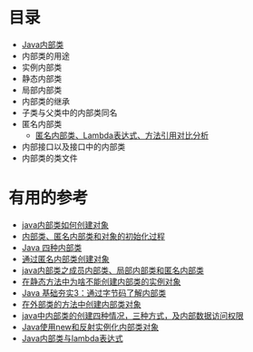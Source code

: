  
 # 目录
 * [Java内部类](https://blog.csdn.net/JokerLJG/article/details/128960477?spm=1001.2014.3001.5502)
  * 内部类的用途
  * 实例内部类
  * 静态内部类
  * 局部内部类
  * 内部类的继承
  * 子类与父类中的内部类同名
  * 匿名内部类
    * [匿名内部类、Lambda表达式、方法引用对比分析](https://blog.csdn.net/JokerLJG/article/details/129051108?spm=1001.2014.3001.5502) 
  * 内部接口以及接口中的内部类
  * 内部类的类文件





# 有用的参考

* [java内部类如何创建对象](https://blog.csdn.net/qq_34287501/article/details/53031599)
* [内部类、匿名内部类和对象的初始化过程](https://blog.csdn.net/wu_zz/article/details/54233817)
* [Java 四种内部类](https://blog.csdn.net/superit401/article/details/52074134)
* [通过匿名内部类创建对象](https://blog.csdn.net/u013096088/article/details/75948718)
* [java内部类之成员内部类、局部内部类和匿名内部类](https://blog.csdn.net/green703338130/article/details/81053980)
* [在静态方法中为啥不能创建内部类的实例对象](https://blog.csdn.net/qq_35654259/article/details/81318207)
* [Java 基础夯实3：通过字节码了解内部类](https://blog.csdn.net/D29h1jQy3akVx/article/details/78682673)
* [在外部类的方法中创建内部类对象](https://blog.csdn.net/b229911288/article/details/79609785)
* [java中内部类的创建四种情况，三种方式，及内部数据访问权限](https://blog.csdn.net/chunlei_zhang/article/details/38391847)
* [Java使用new和反射实例化内部类对象](https://blog.csdn.net/changlei_shennan/article/details/60767059)
* [Java内部类与lambda表达式](https://blog.csdn.net/m0_38090156/article/details/79493515)
